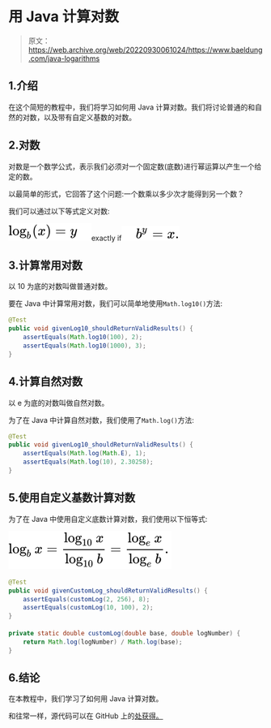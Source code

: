 # 用 Java 计算对数

> 原文：<https://web.archive.org/web/20220930061024/https://www.baeldung.com/java-logarithms>

## 1.介绍

在这个简短的教程中，我们将学习如何用 Java 计算对数。我们将讨论普通的和自然的对数，以及带有自定义基数的对数。

## 2.对数

对数是一个数学公式，表示我们必须对一个固定数(底数)进行幂运算以产生一个给定的数。

以最简单的形式，它回答了这个问题:一个数乘以多少次才能得到另一个数？

我们可以通过以下等式定义对数:

![{\displaystyle \log _{b}(x)=y\quad }](img/12aa51d5b6be84e76efddaba0c4cda0c.png)exactly if![{\displaystyle \quad b^{y}=x.}](img/564b46b5a7e133b24312d1a671b9cb1c.png)

## 3.计算常用对数

以 10 为底的对数叫做普通对数。

要在 Java 中计算常用对数，我们可以简单地使用`Math.log10()`方法:

```java
@Test
public void givenLog10_shouldReturnValidResults() {
    assertEquals(Math.log10(100), 2);
    assertEquals(Math.log10(1000), 3);
}
```

## 4.计算自然对数

以 e 为底的对数叫做自然对数。

为了在 Java 中计算自然对数，我们使用了`Math.log()`方法:

```java
@Test
public void givenLog10_shouldReturnValidResults() {
    assertEquals(Math.log(Math.E), 1);
    assertEquals(Math.log(10), 2.30258);
}
```

## 5.使用自定义基数计算对数

为了在 Java 中使用自定义底数计算对数，我们使用以下恒等式:

![{\displaystyle \log _{b}x={\frac {\log _{10}x}{\log _{10}b}}={\frac {\log _{e}x}{\log _{e}b}}.\,}](img/9669a66d7b1d7e92355f0df8f257fdc1.png)

```java
@Test
public void givenCustomLog_shouldReturnValidResults() {
    assertEquals(customLog(2, 256), 8);
    assertEquals(customLog(10, 100), 2);
}

private static double customLog(double base, double logNumber) {
    return Math.log(logNumber) / Math.log(base);
}
```

## 6.结论

在本教程中，我们学习了如何用 Java 计算对数。

和往常一样，源代码可以在 GitHub 上的[处获得。](https://web.archive.org/web/20221018155259/https://github.com/eugenp/tutorials/tree/master/core-java-modules/core-java-lang-math)